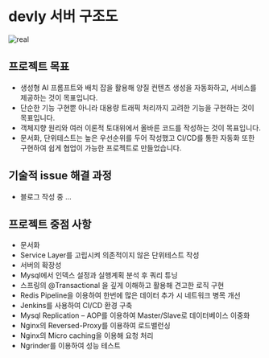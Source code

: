 # devly 서버 구조도
![real](https://github.com/user-attachments/assets/491bedd1-b7d1-43bd-b00e-3123552843bd)


## 프로젝트 목표
* 생성형 AI 프롬프트와 배치 잡을 활용해 양질 컨텐츠 생성을 자동화하고, 서비스를 제공하는 것이 목표입니다.
* 단순한 기능 구현뿐 아니라 대용량 트래픽 처리까지 고려한 기능을 구현하는 것이 목표입니다.
* 객체지향 원리와 여러 이론적 토대위에서 올바른 코드를 작성하는 것이 목표입니다.
* 문서화, 단위테스트는 높은 우선순위를 두어 작성했고 CI/CD를 통한 자동화 또한 구현하여 쉽게 협업이 가능한 프로젝트로 만들었습니다.

  
## 기술적 issue 해결 과정
* 블로그 작성 중 ...


## 프로젝트 중점 사항
* 문서화
* Service Layer를 고립시켜 의존적이지 않은 단위테스트 작성
* 서버의 확장성
* Mysql에서 인덱스 설정과 실행계획 분석 후 쿼리 튜닝
* 스프링의 @Transactional 을 깊게 이해하고 활용해 견고한 로직 구현
* Redis Pipeline을 이용하여 한번에 많은 데이터 추가 시 네트워크 병목 개선
* Jenkins를 사용하여 CI/CD 환경 구축
* Mysql Replication – AOP를 이용하여 Master/Slave로 데이터베이스 이중화
* Nginx의 Reversed-Proxy를 이용하여 로드밸런싱
* Nginx의 Micro caching을 이용해 요청 처리
* Ngrinder를 이용하여 성능 테스트
